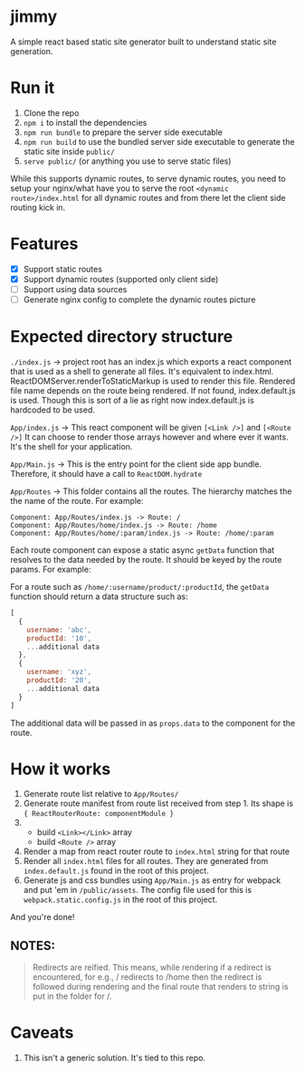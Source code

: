 # jimmy

A simple react based static site generator built to understand static site generation.

# Run it

1. Clone the repo
2. `npm i` to install the dependencies
3. `npm run bundle` to prepare the server side executable
4. `npm run build` to use the bundled server side executable to generate the static site inside `public/`
5. `serve public/` (or anything you use to serve static files)

While this supports dynamic routes, to serve dynamic routes, you need to setup your nginx/what have you to serve
the root `<dynamic route>/index.html` for all dynamic routes and from there let the client side routing kick in.

# Features

- [x] Support static routes
- [x] Support dynamic routes (supported only client side)
- [ ] Support using data sources
- [ ] Generate nginx config to complete the dynamic routes picture

# Expected directory structure

`./index.js` -> project root has an index.js which exports a react component
that is used as a shell to generate all files. It's equivalent to
index.html. ReactDOMServer.renderToStaticMarkup is used to render this file.
Rendered file name depends on the route being rendered. If not found, index.default.js is used.
Though this is sort of a lie as right now index.default.js is hardcoded to be used.

`App/index.js` -> This react component will be given `[<Link />]` and `[<Route />]`
It can choose to render those arrays however and where ever it wants. It's
the shell for your application.

`App/Main.js` -> This is the entry point for the client side app bundle.
Therefore, it should have a call to `ReactDOM.hydrate`

`App/Routes` -> This folder contains all the routes. The hierarchy matches the
the name of the route. For example:

```
Component: App/Routes/index.js -> Route: /
Component: App/Routes/home/index.js -> Route: /home
Component: App/Routes/home/:param/index.js -> Route: /home/:param
```

Each route component can expose a static async `getData` function that resolves to the data
needed by the route. It should be keyed by the route params. For example:

For a route such as `/home/:username/product/:productId`, the `getData` function should return
a data structure such as:

```js
[
  {
    username: 'abc',
    productId: '10',
    ...additional data
  },
  {
    username: 'xyz',
    productId: '20',
    ...additional data
  }
]
```

The additional data will be passed in as `props.data` to the component for the route.

# How it works

1. Generate route list relative to `App/Routes/`
2. Generate route manifest from route list received from step 1. Its shape is `{ ReactRouterRoute: componentModule }`
3.
    - build `<Link></Link>` array
    - build `<Route />` array
4. Render a map from react router route to `index.html` string for that route
5. Render all `index.html` files for all routes. They are generated from `index.default.js` found in the root of this project.
6. Generate js and css bundles using `App/Main.js` as entry for webpack and put 'em in `/public/assets`.
   The config file used for this is `webpack.static.config.js` in the root of this project.

And you're done!

## NOTES:
> Redirects are reified. This means, while rendering if a redirect is encountered,
> for e.g., / redirects to /home then the redirect is followed during rendering
> and the final route that renders to string is put in the folder for /.

# Caveats

1. This isn't a generic solution. It's tied to this repo.
